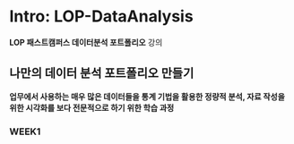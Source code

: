 # Intro: LOP-DataAnalysis
**LOP 패스트캠퍼스 데이터분석 포트폴리오** 강의

## 나만의 데이터 분석 포트폴리오 만들기
**업무에서 사용하는 매우 많은 데이터들을 통계 기법을 활용한 정량적 분석, 자료 작성을 위한 시각화를 보다 전문적으로 하기 위한 학습 과정**

### WEEK1 ###
